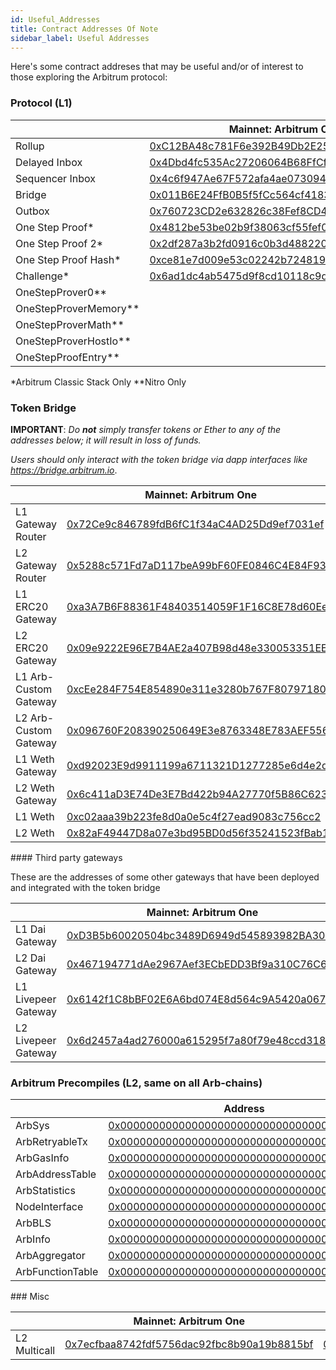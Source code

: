```yaml
---
id: Useful_Addresses
title: Contract Addresses Of Note
sidebar_label: Useful Addresses
---
```


Here's some contract addreses that may be useful and/or of interest to those exploring the Arbitrum protocol:

### Protocol (L1)
<em class="arb-docs-table useful-address-table" id="protocol-addresses-table">

|                       | Mainnet: Arbitrum One                                                                                                 | Arbitrum Nova                                                                                                         | Arb-Rinkeby                                                                                                                   | Nitro Goerli Rollup                                                                                                          |
| --------------------- | --------------------------------------------------------------------------------------------------------------------- | --------------------------------------------------------------------------------------------------------------------- | ----------------------------------------------------------------------------------------------------------------------------- | ---------------------------------------------------------------------------------------------------------------------------- |
| Rollup                | [0xC12BA48c781F6e392B49Db2E25Cd0c28cD77531A](https://etherscan.io/address/0xC12BA48c781F6e392B49Db2E25Cd0c28cD77531A) | [0xfb209827c58283535b744575e11953dcc4bead88](https://etherscan.io/address/0xfb209827c58283535b744575e11953dcc4bead88) | [0xFe2c86CF40F89Fe2F726cFBBACEBae631300b50c](https://rinkeby.etherscan.io/address/0xFe2c86CF40F89Fe2F726cFBBACEBae631300b50c) | [0x45e5cAea8768F42B385A366D3551Ad1e0cbFAb17](https://goerli.etherscan.io/address/0x45e5cAea8768F42B385A366D3551Ad1e0cbFAb17) |
| Delayed Inbox         | [0x4Dbd4fc535Ac27206064B68FfCf827b0A60BAB3f](https://etherscan.io/address/0x4Dbd4fc535Ac27206064B68FfCf827b0A60BAB3f) | [0xc4448b71118c9071bcb9734a0eac55d18a153949](https://etherscan.io/address/0xc4448b71118c9071bcb9734a0eac55d18a153949) | [0x578BAde599406A8fE3d24Fd7f7211c0911F5B29e](https://rinkeby.etherscan.io/address/0x578BAde599406A8fE3d24Fd7f7211c0911F5B29e) | [0x6BEbC4925716945D46F0Ec336D5C2564F419682C](https://goerli.etherscan.io/address/0x6BEbC4925716945D46F0Ec336D5C2564F419682C) |
| Sequencer Inbox       | [0x4c6f947Ae67F572afa4ae0730947DE7C874F95Ef](https://etherscan.io/address/0x4c6f947Ae67F572afa4ae0730947DE7C874F95Ef) | [0x211e1c4c7f1bf5351ac850ed10fd68cffcf6c21b](https://etherscan.io/address/0x211e1c4c7f1bf5351ac850ed10fd68cffcf6c21b) | [0xe1ae39e91c5505f7f0ffc9e2bbf1f6e1122dcfa8](https://rinkeby.etherscan.io/address/0xe1ae39e91c5505f7f0ffc9e2bbf1f6e1122dcfa8) | [0x0484A87B144745A2E5b7c359552119B6EA2917A9](https://goerli.etherscan.io/address/0x0484A87B144745A2E5b7c359552119B6EA2917A9) |
| Bridge                | [0x011B6E24FfB0B5f5fCc564cf4183C5BBBc96D515](https://etherscan.io/address/0x011B6E24FfB0B5f5fCc564cf4183C5BBBc96D515) | [0xc1ebd02f738644983b6c4b2d440b8e77dde276bd](https://etherscan.io/address/0xc1ebd02f738644983b6c4b2d440b8e77dde276bd) | [0x9a28e783c47bbeb813f32b861a431d0776681e95](https://rinkeby.etherscan.io/address/0x9a28e783c47bbeb813f32b861a431d0776681e95) | [0xaf4159a80b6cc41ed517db1c453d1ef5c2e4db72](https://goerli.etherscan.io/address/0xaf4159a80b6cc41ed517db1c453d1ef5c2e4db72) |
| Outbox                | [0x760723CD2e632826c38Fef8CD438A4CC7E7E1A40](https://etherscan.io/address/0x760723CD2e632826c38Fef8CD438A4CC7E7E1A40) | [0xD4B80C3D7240325D18E645B49e6535A3Bf95cc58](https://etherscan.io/address/0xD4B80C3D7240325D18E645B49e6535A3Bf95cc58) | [0x2360A33905dc1c72b12d975d975F42BaBdcef9F3](https://rinkeby.etherscan.io/address/0x2360A33905dc1c72b12d975d975F42BaBdcef9F3) | [0x45Af9Ed1D03703e480CE7d328fB684bb67DA5049](https://goerli.etherscan.io/address/0x45Af9Ed1D03703e480CE7d328fB684bb67DA5049) |
| One Step Proof*       | [0x4812be53be02b9f38063cf55fef0a19d2ba8bb3a](https://etherscan.io/address/0x4812be53be02b9f38063cf55fef0a19d2ba8bb3a) |                                                                                                                       | [0x6210a4eD13A487a5925EBe956b7a6E0b83325DA4](https://rinkeby.etherscan.io/address/0x6210a4eD13A487a5925EBe956b7a6E0b83325DA4) |                                                                                                                              |
| One Step Proof 2*     | [0x2df287a3b2fd0916c0b3d4882201ff360acd6ec3](https://etherscan.io/address/0x2df287a3b2fd0916c0b3d4882201ff360acd6ec3) |                                                                                                                       | [0xb1F17484b93037d898b86E760fFA4B1E62445B8e](https://rinkeby.etherscan.io/address/0xb1F17484b93037d898b86E760fFA4B1E62445B8e) |                                                                                                                              |
| One Step Proof Hash*  | [0xce81e7d009e53c02242b724819df1869da5e9fd8](https://etherscan.io/address/0xce81e7d009e53c02242b724819df1869da5e9fd8) |                                                                                                                       | [0x0Cfb138F6Ca11D794907FA9cC01920EB93CBFF45](https://rinkeby.etherscan.io/address/0x0Cfb138F6Ca11D794907FA9cC01920EB93CBFF45) |                                                                                                                              |
| Challenge*            | [0x6ad1dc4ab5475d9f8cd10118c9d28b06f0c8a2d9](https://etherscan.io/address/0x6ad1dc4ab5475d9f8cd10118c9d28b06f0c8a2d9) |                                                                                                                       | [0x57094dcd1F928076FaEe852EDdb933997845A4e4](https://rinkeby.etherscan.io/address/0x57094dcd1F928076FaEe852EDdb933997845A4e4) |                                                                                                                              |
| OneStepProver0**      |                                                                                                                       |                                                                                                                       |                                                                                                                               | [0xD7422f07fe48f6e82E40587feb2acaE1451f08A6](https://goerli.etherscan.io/address/0xD7422f07fe48f6e82E40587feb2acaE1451f08A6) |
| OneStepProverMemory** |                                                                                                                       |                                                                                                                       |                                                                                                                               | [0x9221854E95283670E58738805a2d20405d17682E](https://goerli.etherscan.io/address/0x9221854E95283670E58738805a2d20405d17682E) |
| OneStepProverMath**   |                                                                                                                       |                                                                                                                       |                                                                                                                               | [0xFe18aB9B105a8C13Fbd67a0DaCb1C70e84Bb5d5E](https://goerli.etherscan.io/address/0xFe18aB9B105a8C13Fbd67a0DaCb1C70e84Bb5d5E) |
| OneStepProverHostIo** |                                                                                                                       |                                                                                                                       |                                                                                                                               | [0x5518772ddb8e65416c6572E28BE58dAfc8A3834c](https://goerli.etherscan.io/address/0x5518772ddb8e65416c6572E28BE58dAfc8A3834c) |
| OneStepProofEntry**   |                                                                                                                       |                                                                                                                       |                                                                                                                               | [0xe46a0585C3Cb05AaE200161534Af1aE5Dff61294](https://goerli.etherscan.io/address/0xe46a0585C3Cb05AaE200161534Af1aE5Dff61294) |

</em>
*Arbitrum Classic Stack Only
**Nitro Only

### Token Bridge

**IMPORTANT**: _Do **not** simply transfer tokens or Ether to any of the addresses below; it will result in loss of funds._

_Users should only interact with the token bridge via dapp interfaces like https://bridge.arbitrum.io_.

<em class="arb-docs-table useful-address-table" id="bridge-addresses-table">

|                       | Mainnet: Arbitrum One                                                                                                 | Mainnet: Arbitrum Nova                                                                                                        | Arb-Rinkeby                                                                                                                   | Nitro Goerli Rollup                                                                                                                         |
| --------------------- | --------------------------------------------------------------------------------------------------------------------- | ----------------------------------------------------------------------------------------------------------------------------- | ----------------------------------------------------------------------------------------------------------------------------- | ------------------------------------------------------------------------------------------------------------------------------------------- |
| L1 Gateway Router     | [0x72Ce9c846789fdB6fC1f34aC4AD25Dd9ef7031ef](https://etherscan.io/address/0x72Ce9c846789fdB6fC1f34aC4AD25Dd9ef7031ef) | [0xC840838Bc438d73C16c2f8b22D2Ce3669963cD48](https://etherscan.io/address/0xC840838Bc438d73C16c2f8b22D2Ce3669963cD48)         | [0x70C143928eCfFaf9F5b406f7f4fC28Dc43d68380](https://rinkeby.etherscan.io/address/0x70C143928eCfFaf9F5b406f7f4fC28Dc43d68380) | [0x4c7708168395aEa569453Fc36862D2ffcDaC588c](https://goerli.etherscan.io/address/0x4c7708168395aEa569453Fc36862D2ffcDaC588c)                |
| L2 Gateway Router     | [0x5288c571Fd7aD117beA99bF60FE0846C4E84F933](https://arbiscan.io/address/0x5288c571Fd7aD117beA99bF60FE0846C4E84F933)  | [0x21903d3F8176b1a0c17E953Cd896610Be9fFDFa8](https://nova.arbitrum.io/rpc/address/0x21903d3F8176b1a0c17E953Cd896610Be9fFDFa8) | [0x9413AD42910c1eA60c737dB5f58d1C504498a3cD](https://testnet.arbiscan.io/address/0x9413AD42910c1eA60c737dB5f58d1C504498a3cD)  | [0xE5B9d8d42d656d1DcB8065A6c012FE3780246041](https://goerli-rollup-explorer.arbitrum.io/address/0xE5B9d8d42d656d1DcB8065A6c012FE3780246041) |
| L1 ERC20 Gateway      | [0xa3A7B6F88361F48403514059F1F16C8E78d60EeC](https://etherscan.io/address/0xa3A7B6F88361F48403514059F1F16C8E78d60EeC) | [0xB2535b988dcE19f9D71dfB22dB6da744aCac21bf](https://etherscan.io/address/0xB2535b988dcE19f9D71dfB22dB6da744aCac21bf)         | [0x91169Dbb45e6804743F94609De50D511C437572E](https://rinkeby.etherscan.io/address/0x91169Dbb45e6804743F94609De50D511C437572E) | [0x715D99480b77A8d9D603638e593a539E21345FdF](https://goerli.etherscan.io/address/0x715D99480b77A8d9D603638e593a539E21345FdF)                |
| L2 ERC20 Gateway      | [0x09e9222E96E7B4AE2a407B98d48e330053351EEe](https://arbiscan.io/address/0x09e9222E96E7B4AE2a407B98d48e330053351EEe)  | [0xcF9bAb7e53DDe48A6DC4f286CB14e05298799257](https://nova.arbitrum.io/rpc/address/0xcF9bAb7e53DDe48A6DC4f286CB14e05298799257) | [0x195C107F3F75c4C93Eba7d9a1312F19305d6375f](https://testnet.arbiscan.io/address/0x195C107F3F75c4C93Eba7d9a1312F19305d6375f)  | [0x2eC7Bc552CE8E51f098325D2FcF0d3b9d3d2A9a2](https://goerli-rollup-explorer.arbitrum.io/address/0x2eC7Bc552CE8E51f098325D2FcF0d3b9d3d2A9a2) |
| L1 Arb-Custom Gateway | [0xcEe284F754E854890e311e3280b767F80797180d](https://etherscan.io/address/0xcEe284F754E854890e311e3280b767F80797180d) | [0x23122da8C581AA7E0d07A36Ff1f16F799650232f](https://etherscan.io/address/0x23122da8C581AA7E0d07A36Ff1f16F799650232f)         | [0x917dc9a69F65dC3082D518192cd3725E1Fa96cA2](https://rinkeby.etherscan.io/address/0x917dc9a69F65dC3082D518192cd3725E1Fa96cA2) | [0x9fDD1C4E4AA24EEc1d913FABea925594a20d43C7](https://goerli.etherscan.io/address/0x9fDD1C4E4AA24EEc1d913FABea925594a20d43C7)                |
| L2 Arb-Custom Gateway | [0x096760F208390250649E3e8763348E783AEF5562](https://arbiscan.io/address/0x096760F208390250649E3e8763348E783AEF5562)  | [0xbf544970E6BD77b21C6492C281AB60d0770451F4](https://nova.arbitrum.io/rpc/address/0xbf544970E6BD77b21C6492C281AB60d0770451F4) | [0x9b014455AcC2Fe90c52803849d0002aeEC184a06](https://arbiscan.io/address/0x9b014455AcC2Fe90c52803849d0002aeEC184a06)          | [0x8b6990830cF135318f75182487A4D7698549C717](https://goerli-rollup-explorer.arbitrum.io/address/0x8b6990830cF135318f75182487A4D7698549C717) |
| L1 Weth Gateway       | [0xd92023E9d9911199a6711321D1277285e6d4e2db](https://etherscan.io/address/0xd92023E9d9911199a6711321D1277285e6d4e2db) | [0xE4E2121b479017955Be0b175305B35f312330BaE](https://etherscan.io/address/0xE4E2121b479017955Be0b175305B35f312330BaE)         | [0x81d1a19cf7071732D4313c75dE8DD5b8CF697eFD](https://rinkeby.etherscan.io/address/0x81d1a19cf7071732D4313c75dE8DD5b8CF697eFD) | [0x6e244cD02BBB8a6dbd7F626f05B2ef82151Ab502](https://goerli.etherscan.io/address/0x6e244cD02BBB8a6dbd7F626f05B2ef82151Ab502)                |
| L2 Weth Gateway       | [0x6c411aD3E74De3E7Bd422b94A27770f5B86C623B](https://arbiscan.io/address/0x6c411aD3E74De3E7Bd422b94A27770f5B86C623B)  | [0x7626841cB6113412F9c88D3ADC720C9FAC88D9eD](https://nova.arbitrum.io/rpc/address/0x7626841cB6113412F9c88D3ADC720C9FAC88D9eD) | [0xf94bc045c4E926CC0b34e8D1c41Cd7a043304ac9](https://testnet.arbiscan.io/address/0xf94bc045c4E926CC0b34e8D1c41Cd7a043304ac9)  | [0xf9F2e89c8347BD96742Cc07095dee490e64301d6](https://goerli-rollup-explorer.arbitrum.io/address/0xf9F2e89c8347BD96742Cc07095dee490e64301d6) |
| L1 Weth               | [0xc02aaa39b223fe8d0a0e5c4f27ead9083c756cc2](https://etherscan.io/address/0xc02aaa39b223fe8d0a0e5c4f27ead9083c756cc2) | [0xC02aaA39b223FE8D0A0e5C4F27eAD9083C756Cc2](https://etherscan.io/address/0xC02aaA39b223FE8D0A0e5C4F27eAD9083C756Cc2)         | [0xc778417E063141139Fce010982780140Aa0cD5Ab](https://rinkeby.etherscan.io/address/0xc778417E063141139Fce010982780140Aa0cD5Ab) | [0xB4FBF271143F4FBf7B91A5ded31805e42b2208d6](https://goerli.etherscan.io/address/0xB4FBF271143F4FBf7B91A5ded31805e42b2208d6)                |
| L2 Weth               | [0x82aF49447D8a07e3bd95BD0d56f35241523fBab1](https://arbiscan.io/address/0x82aF49447D8a07e3bd95BD0d56f35241523fBab1)  | [0x722E8BdD2ce80A4422E880164f2079488e115365](https://nova.arbitrum.io/rpc/address/0x722E8BdD2ce80A4422E880164f2079488e115365) | [0xB47e6A5f8b33b3F17603C83a0535A9dcD7E32681](https://arbiscan.io/address/0xB47e6A5f8b33b3F17603C83a0535A9dcD7E32681)          | [0xe39Ab88f8A4777030A534146A9Ca3B52bd5D43A3](https://goerli-rollup-explorer.arbitrum.io/address/0xe39Ab88f8A4777030A534146A9Ca3B52bd5D43A3) |

</em>
#### Third party gateways

These are the addresses of some other gateways that have been deployed and integrated with the token bridge

|                     | Mainnet: Arbitrum One                                                                                                 | Arb-Rinkeby                                                                                                                   |
| ------------------- | --------------------------------------------------------------------------------------------------------------------- | ----------------------------------------------------------------------------------------------------------------------------- |
| L1 Dai Gateway      | [0xD3B5b60020504bc3489D6949d545893982BA3011](https://etherscan.io/address/0xD3B5b60020504bc3489D6949d545893982BA3011) | [0x10E6593CDda8c58a1d0f14C5164B376352a55f2F](https://rinkeby.etherscan.io/address/0x10E6593CDda8c58a1d0f14C5164B376352a55f2F) |
| L2 Dai Gateway      | [0x467194771dAe2967Aef3ECbEDD3Bf9a310C76C65](https://arbiscan.io/address/0x467194771dAe2967Aef3ECbEDD3Bf9a310C76C65)  | [0x467194771dAe2967Aef3ECbEDD3Bf9a310C76C65](https://testnet.arbiscan.io/address/0x467194771dAe2967Aef3ECbEDD3Bf9a310C76C65)  |
| L1 Livepeer Gateway | [0x6142f1C8bBF02E6A6bd074E8d564c9A5420a0676](https://etherscan.io/address/0x6142f1C8bBF02E6A6bd074E8d564c9A5420a0676) | [0x831C51Cd8A38C3E42D98Acd77F06BF537D29800e](https://rinkeby.etherscan.io/address/0x831C51Cd8A38C3E42D98Acd77F06BF537D29800e) |
| L2 Livepeer Gateway | [0x6d2457a4ad276000a615295f7a80f79e48ccd318](https://arbiscan.io/address/0x6D2457a4ad276000A615295f7A80F79E48CcD318)  | [0x7e0ba3791b23d0d577cf8d09c4fdd5821222208c](https://testnet.arbiscan.io/address/0x7e0ba3791b23d0d577cf8d09c4fdd5821222208c)  |

### Arbitrum Precompiles (L2, same on all Arb-chains)
<em class="arb-docs-table useful-address-table" id="precompile-table">


|                  | Address                                                                                                              |
| ---------------- | -------------------------------------------------------------------------------------------------------------------- |
| ArbSys           | [0x0000000000000000000000000000000000000064](https://arbiscan.io/address/0x0000000000000000000000000000000000000064) |
| ArbRetryableTx   | [0x000000000000000000000000000000000000006E](https://arbiscan.io/address/0x000000000000000000000000000000000000006E) |
| ArbGasInfo       | [0x000000000000000000000000000000000000006C](https://arbiscan.io/address/0x000000000000000000000000000000000000006C) |
| ArbAddressTable  | [0x0000000000000000000000000000000000000066](https://arbiscan.io/address/0x0000000000000000000000000000000000000066) |
| ArbStatistics    | [0x000000000000000000000000000000000000006F](https://arbiscan.io/address/0x000000000000000000000000000000000000006F) |
| NodeInterface    | [0x00000000000000000000000000000000000000C8](https://arbiscan.io/address/0x00000000000000000000000000000000000000C8) |
| ArbBLS           | [0x0000000000000000000000000000000000000067](https://arbiscan.io/address/0x0000000000000000000000000000000000000067) |
| ArbInfo          | [0x0000000000000000000000000000000000000065](https://arbiscan.io/address/0x0000000000000000000000000000000000000065) |
| ArbAggregator    | [0x000000000000000000000000000000000000006D](https://arbiscan.io/address/0x000000000000000000000000000000000000006D) |
| ArbFunctionTable | [0x0000000000000000000000000000000000000068](https://arbiscan.io/address/0x0000000000000000000000000000000000000068) |

</em> 
### Misc
<em class="arb-docs-table useful-address-table" id="misc-addresses-table">

|              | Mainnet: Arbitrum One                                                                                                | Mainnet: Arbitrum Nova                                                                                                        | Arb-Rinkeby                                                                                                                  | Nitro Goerli Rollup                                                                                                                         |
| ------------ | -------------------------------------------------------------------------------------------------------------------- | ----------------------------------------------------------------------------------------------------------------------------- | ---------------------------------------------------------------------------------------------------------------------------- | ------------------------------------------------------------------------------------------------------------------------------------------- |
| L2 Multicall | [0x7ecfbaa8742fdf5756dac92fbc8b90a19b8815bf](https://arbiscan.io/address/0x7ecfbaa8742fdf5756dac92fbc8b90a19b8815bf) | [0x5e1eE626420A354BbC9a95FeA1BAd4492e3bcB86](https://nova.arbitrum.io/rpc/address/0x5e1eE626420A354BbC9a95FeA1BAd4492e3bcB86) | [0x7ecfbaa8742fdf5756dac92fbc8b90a19b8815bf](https://testnet.arbiscan.io/address/0x7ecfbaa8742fdf5756dac92fbc8b90a19b8815bf) | [0x108B25170319f38DbED14cA9716C54E5D1FF4623](https://goerli-rollup-explorer.arbitrum.io/address/0x108B25170319f38DbED14cA9716C54E5D1FF4623) |

</em> 